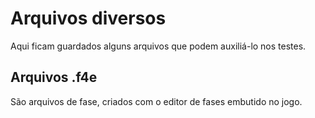 Arquivos diversos
=================

Aqui ficam guardados alguns arquivos que podem auxiliá-lo nos testes.

Arquivos .f4e
-------------
São arquivos de fase, criados com o editor de fases embutido no jogo.

